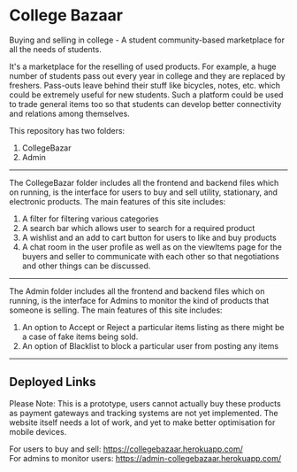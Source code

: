 # College Bazaar
Buying and selling in college - A student community-based marketplace for all the needs of students. <br>

It's a marketplace for the reselling of used products. For example, a huge number of students pass out every year in college and they are replaced by freshers. Pass-outs leave behind their stuff like bicycles, notes, etc. which could be extremely useful for new students. Such a platform could be used to trade general items too so that students can develop better connectivity and relations among themselves.
<br>

This repository has two folders:
1. CollegeBazar
2. Admin

***
The CollegeBazar folder includes all the frontend and backend files which on running, is the interface for users to buy and sell utility, stationary, and electronic products. The main features of this site includes: <br>
1) A filter for filtering various categories
2) A search bar which allows user to search for a required product
3) A wishlist and an add to cart button for users to like and buy products 
4) A chat room in the user profile as well as on the viewItems page for the buyers and seller to communicate with each other so that negotiations and
other things can be discussed.

***
The Admin folder includes all the frontend and backend files which on running, is the interface for Admins to monitor the kind of products that someone is selling. The main features of this site includes: <br>
1) An option to Accept or Reject a particular items listing as there might be a case of fake items being sold.
2) An option of Blacklist to block a particular user from posting any items

***
## Deployed Links
Please Note: This is a prototype, users cannot actually buy these products as payment gateways and tracking systems are not yet implemented. The website itself needs a lot of work, and yet to make better optimisation for mobile devices.

For users to buy and sell: https://collegebazaar.herokuapp.com/ <br>
For admins to monitor users: https://admin-collegebazaar.herokuapp.com/
